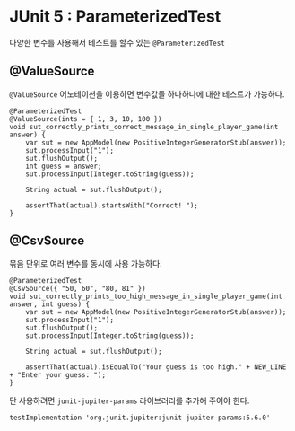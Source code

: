 #  JUnit 5 : ParameterizedTest

다양한 변수를 사용해서 테스트를 할수 있는 `@ParameterizedTest`

## @ValueSource

`@ValueSource` 어노테이션을 이용하면 변수값들 하나하나에 대한 테스트가 가능하다.

```
@ParameterizedTest
@ValueSource(ints = { 1, 3, 10, 100 })
void sut_correctly_prints_correct_message_in_single_player_game(int answer) {
    var sut = new AppModel(new PositiveIntegerGeneratorStub(answer));
    sut.processInput("1");
    sut.flushOutput();
    int guess = answer;
    sut.processInput(Integer.toString(guess));

    String actual = sut.flushOutput();

    assertThat(actual).startsWith("Correct! ");
}
```



## @CsvSource

묶음 단위로 여러 변수를 동시에 사용 가능하다.

```
@ParameterizedTest
@CsvSource({ "50, 60", "80, 81" })
void sut_correctly_prints_too_high_message_in_single_player_game(int answer, int guess) {
    var sut = new AppModel(new PositiveIntegerGeneratorStub(answer));
    sut.processInput("1");
    sut.flushOutput();
    sut.processInput(Integer.toString(guess));

    String actual = sut.flushOutput();

    assertThat(actual).isEqualTo("Your guess is too high." + NEW_LINE + "Enter your guess: ");
}
```

단 사용하려면 `junit-jupiter-params` 라이브러리를 추가해 주어야 한다.

```
testImplementation 'org.junit.jupiter:junit-jupiter-params:5.6.0'
```